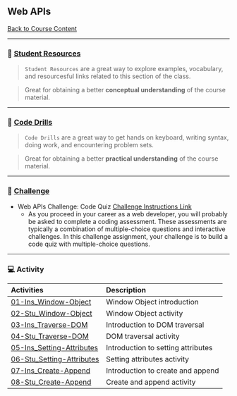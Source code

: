 ## Web APIs
[Back to Course Content](../../README.md)

-----
### :book: **[Student Resources](student-resources/README.md)**

> `Student Resources` are a great way to explore examples, vocabulary, and resourcesful links related to this section of the class.

> Great for obtaining a better **conceptual understanding** of the course material. 

------
### :dart: **[Code Drills](code-drills/README.md)**

> `Code Drills` are a great way to get hands on keyboard, writing syntax, doing work, and encountering problem sets. 

> Great for obtaining a better **practical understanding** of the course material. 

-----
### :pencil: **[Challenge](challenge/README.md)**

- Web APIs Challenge: Code Quiz
[Challenge Instructions Link](challenge/README.md)
    * As you proceed in your career as a web developer, you will probably be asked to complete a coding assessment. These assessments are typically a combination of multiple-choice questions and interactive challenges. In this challenge assignment, your challenge is to build a code quiz with multiple-choice questions.


-----
### :computer: Activity

|  Activities |  Description |
|:--	|:--
|[01-Ins_Window-Object](activities/01-Ins_Window-Object)| Window Object introduction |
|[02-Stu_Window-Object](activities/02-Stu_Window-Object)| Window Object activity |
|[03-Ins_Traverse-DOM](activities/03-Ins_Traverse-DOM)| Introduction to DOM traversal |
|[04-Stu_Traverse-DOM](activities/04-Stu_Traverse-DOM)| DOM traversal activity |
|[05-Ins_Setting-Attributes](activities/05-Ins_Setting-Attributes)| Introduction to setting attributes |
|[06-Stu_Setting-Attributes](activities/06-Stu_Setting-Attributes)| Setting attributes activity |
|[07-Ins_Create-Append](activities/07-Ins_Create-Append)| Introduction to create and append |
|[08-Stu_Create-Append](activities/08-Stu_Create-Append)| Create and append activity |



